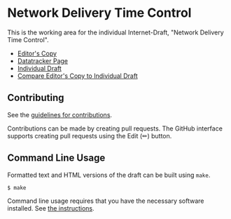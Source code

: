 <!-- regenerate: on (set to off if you edit this file) -->

# Network Delivery Time Control

This is the working area for the individual Internet-Draft, "Network Delivery Time Control".

* [Editor's Copy](https://paullouisageneau.github.io/draft-ageneau-ccwg-ndtc/#go.draft-ageneau-ccwg-ndtc.html)
* [Datatracker Page](https://datatracker.ietf.org/doc/draft-ageneau-ccwg-ndtc)
* [Individual Draft](https://datatracker.ietf.org/doc/html/draft-ageneau-ccwg-ndtc)
* [Compare Editor's Copy to Individual Draft](https://paullouisageneau.github.io/draft-ageneau-ccwg-ndtc/#go.draft-ageneau-ccwg-ndtc.diff)


## Contributing

See the
[guidelines for contributions](https://github.com/paullouisageneau/draft-ageneau-ccwg-ndtc/blob/main/CONTRIBUTING.md).

Contributions can be made by creating pull requests.
The GitHub interface supports creating pull requests using the Edit (✏) button.


## Command Line Usage

Formatted text and HTML versions of the draft can be built using `make`.

```sh
$ make
```

Command line usage requires that you have the necessary software installed.  See
[the instructions](https://github.com/martinthomson/i-d-template/blob/main/doc/SETUP.md).

